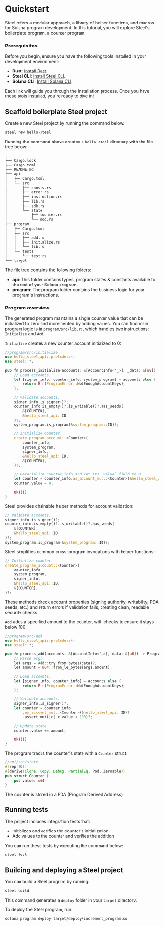 # Quickstart

Steel offers a modular approach, a library of helper functions, and macros for Solana program development. In this tutorial, you will explore Steel's boilerplate program, a counter program.

### Prerequisites

Before you begin, ensure you have the following tools installed in your development environment:

- **Rust**: [Install Rust](installation.html#install-rust).
- **Steel CLI**: [Install Steel CLI](installation.html#install-steel-cli).
- **Solana CLI**: [Install Solana CLI](installation.html#install-the-solana-cli).

Each link will guide you through the installation process. Once you have these tools installed, you're ready to dive in!

## Scaffold boilerplate Steel project

Create a new Steel project by running the command below:

```bash
steel new hello-steel
```

Running the command above creates a `hello-steel` directory with the file tree below:

```bash
.
├── Cargo.lock
├── Cargo.toml
├── README.md
├── api
│   ├── Cargo.toml
│   └── src
│       ├── consts.rs
│       ├── error.rs
│       ├── instruction.rs
│       ├── lib.rs
│       ├── sdk.rs
│       └── state
│           ├── counter.rs
│           └── mod.rs
├── program
│   ├── Cargo.toml
│   ├── src
│   │   ├── add.rs
│   │   ├── initialize.rs
│   │   └── lib.rs
│   └── tests
│       └── test.rs
└── target
```

The file tree contains the following folders:

- **api**: This folder contains types, program states & constants available to the rest of your Solana program.
- **program**: The program folder contains the business logic for your program's instructions.

### Program overview

The generated program maintains a single counter value that can be initialized to zero and incremented by adding values. You can find main program logic is in `program/src/lib.rs`, which handles two instructions: `Initialize` and `Add`.

`Initialize` creates a new counter account initialized to 0:

```rust
//program/src/initialize
use hello_steel_api::prelude::*;
use steel::*;

pub fn process_initialize(accounts: &[AccountInfo<'_>], _data: &[u8]) -> ProgramResult {
    // Load accounts.
    let [signer_info, counter_info, system_program] = accounts else {
        return Err(ProgramError::NotEnoughAccountKeys);
    };

    // Validate accounts.
    signer_info.is_signer()?;
    counter_info.is_empty()?.is_writable()?.has_seeds(
        &[COUNTER],
        &hello_steel_api::ID
    )?;
    system_program.is_program(&system_program::ID)?;

    // Initialize counter.
    create_program_account::<Counter>(
        counter_info,
        system_program,
        signer_info,
        &hello_steel_api::ID,
        &[COUNTER],
    )?;

    // Deserialize counter_info and set its `value` field to 0.
    let counter = counter_info.as_account_mut::<Counter>(&hello_steel_api::ID)?;
    counter.value = 0;

    Ok(())
}

```

Steel provides chainable helper methods for account validation:

```rust
// Validate accounts.
signer_info.is_signer()?;
counter_info.is_empty()?.is_writable()?.has_seeds(
    &[COUNTER],
    &hello_steel_api::ID
)?;
system_program.is_program(&system_program::ID)?;
```

Steel simplifies common cross-program invocations with helper functions:

```rust
// Initialize counter.
create_program_account::<Counter>(
    counter_info,
    system_program,
    signer_info,
    &hello_steel_api::ID,
    &[COUNTER],
)?;
```

These methods check account properties (signing authority, writability, PDA seeds, etc.) and return errors if validation fails, creating clean, readable security checks.

`Add` adds a specified amount to the counter, with checks to ensure it stays below 100.

```rust
//program/src/add
use hello_steel_api::prelude::*;
use steel::*;

pub fn process_add(accounts: &[AccountInfo<'_>], data: &[u8]) -> ProgramResult {
    // Parse args.
    let args = Add::try_from_bytes(data)?;
    let amount = u64::from_le_bytes(args.amount);

    // Load accounts.
    let [signer_info, counter_info] = accounts else {
        return Err(ProgramError::NotEnoughAccountKeys);
    };

    // Validate accounts.
    signer_info.is_signer()?;
    let counter = counter_info
		.as_account_mut::<Counter>(&hello_steel_api::ID)?
		.assert_mut(|c| c.value < 100)?;

    // Update state
    counter.value += amount;

    Ok(())
}

```

The program tracks the counter's state with a `Counter` struct:

```rust
//api/src/state
#[repr(C)]
#[derive(Clone, Copy, Debug, PartialEq, Pod, Zeroable)]
pub struct Counter {
    pub value: u64
}
```

The counter is stored in a PDA (Program Derived Address).

## Running tests

The project includes integration tests that:

- Initializes and verifies the counter's initialization
- Add values to the counter and verifies the addition

You can run these tests by executing the command below:

```bash
steel test
```

## Building and deploying a Steel project

You can build a Steel program by running:

```bash
steel build
```

This command generates a `deploy` folder in your `target` directory.

To deploy the Steel program, run:

```bash
solana program deploy target/deploy/increment_program.so
```
